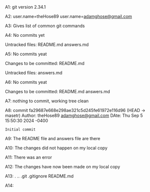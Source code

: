 A1:
git version 2.34.1

A2:
user.name=theHose89
user.name=adamghose@gmail.com

A3:
Gives list of common git commands

A4:
No commits yet

Untracked files:
README.md
answers.md

A5:
No commits yeat

Changes to be committed:
README.md

Untracked files:
answers.md

A6:
No commits yeat

Changes to be committed:
README.md
answers.md

A7:
nothing to commit, working tree clean

A8:
commit fa29687e668e298ae321c5d245fe61972e116d96 (HEAD -> masetr)
Author: theHose89 <adamghose@gmail.com>
DAte: Thu Sep 5 15:50:30 2024 -0400

	Initial commit
	
A9:
The README file and answers file are there

A10:
The changes did not happen on my local copy

A11:
There was an error

A12:
The changes have now been made on my local copy

A13:
. .. .git .gitignore README.md

A14:

